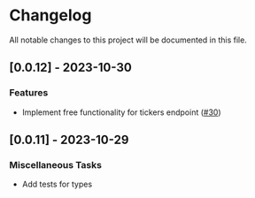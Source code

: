 # Changelog

All notable changes to this project will be documented in this file.

## [0.0.12] - 2023-10-30

### Features

- Implement free functionality for tickers endpoint ([#30](https://github.com/reubenwong97/marketstack-rs/pull/30))

<!-- generated by git-cliff -->
## [0.0.11] - 2023-10-29

### Miscellaneous Tasks

- Add tests for types

<!-- generated by git-cliff -->
<!-- generated by git-cliff -->
<!-- generated by git-cliff -->

